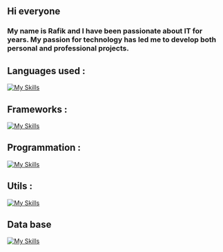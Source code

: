 ## Hi everyone 
###  My name is Rafik and I have been passionate about IT for years. My passion for technology has led me to develop both personal and professional projects.
## Languages used : 
[![My Skills](https://skillicons.dev/icons?i=js,html,css,php)](https://skillicons.dev)
## Frameworks : 
[![My Skills](https://skillicons.dev/icons?i=vue,angular,nestjs,symfony,laravel,dotnet)](https://skillicons.dev)


## Programmation :
[![My Skills](https://skillicons.dev/icons?i=c,cs,cpp)](https://skillicons.dev)
## Utils :
[![My Skills](https://skillicons.dev/icons?i=git,docker,aws,gcp)](https://skillicons.dev)
## Data base
[![My Skills](https://skillicons.dev/icons?i=mysql,mongodb,sqlite)](https://skillicons.dev)

